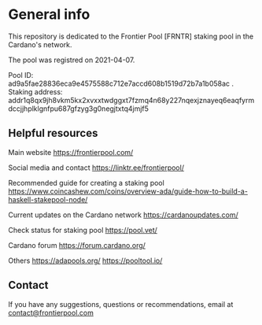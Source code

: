 # General info

This repository is dedicated to the Frontier Pool [FRNTR] staking pool in the Cardano's network.

The pool was registred on 2021-04-07.

Pool ID: ad9a5fae28836eca9e4575588c712e7accd608b1519d72b7a1b058ac .
Staking address: addr1q8qx9jh8vkm5kx2xvxxtwdggxt7fzmq4n68y227nqexjznayeq6eaqfyrmdccjjhplklgnfpu687gfzyg3g0negjtxtq4jmjf5

## Helpful resources

Main website
https://frontierpool.com/

Social media and contact
https://linktr.ee/frontierpool/

Recommended guide for creating a staking pool
https://www.coincashew.com/coins/overview-ada/guide-how-to-build-a-haskell-stakepool-node/

Current updates on the Cardano network
https://cardanoupdates.com/

Check status for staking pool
https://pool.vet/

Cardano forum
https://forum.cardano.org/

Others
https://adapools.org/
https://pooltool.io/

## Contact
If you have any suggestions, questions or recommendations, email at contact@frontierpool.com
